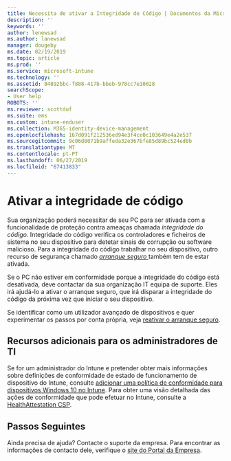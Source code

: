 ```yaml
---
title: Necessita de ativar a Integridade de Código | Documentos da Microsoft
description: ''
keywords: ''
author: lenewsad
ms.author: lanewsad
manager: dougeby
ms.date: 02/19/2019
ms.topic: article
ms.prod: ''
ms.service: microsoft-intune
ms.technology: ''
ms.assetid: 84892bbc-f888-417b-bbeb-978cc7e10028
searchScope:
- User help
ROBOTS: ''
ms.reviewer: scottduf
ms.suite: ems
ms.custom: intune-enduser
ms.collection: M365-identity-device-management
ms.openlocfilehash: 167d091f212536ed94e3f4ce0c103649e4a2e537
ms.sourcegitcommit: 9c06d8071b9affeda32e367bfe85d89bc524ed0b
ms.translationtype: MT
ms.contentlocale: pt-PT
ms.lasthandoff: 06/27/2019
ms.locfileid: "67413833"
---
```

# <a name="enable-code-integrity"></a>Ativar a integridade de código

Sua organização poderá necessitar de seu PC para ser ativada com a funcionalidade de proteção contra ameaças chamada *integridade do código*. Integridade do código verifica os controladores e ficheiros de sistema no seu dispositivo para detetar sinais de corrupção ou software malicioso. Para a integridade do código trabalhar no seu dispositivo, outro recurso de segurança chamado [ *arranque seguro* ](https://docs.microsoft.com/windows/security/information-protection/secure-the-windows-10-boot-process#secure-boot) também tem de estar ativada. 

Se o PC não estiver em conformidade porque a integridade do código está desativada, deve contactar da sua organização IT equipa de suporte. Eles irá ajudá-lo a ativar o arranque seguro, que irá disparar a integridade do código da próxima vez que iniciar o seu dispositivo. 

Se identificar como um utilizador avançado de dispositivos e quer experimentar os passos por conta própria, veja [reativar o arranque seguro](https://docs.microsoft.com/windows-hardware/manufacture/desktop/disabling-secure-boot#re-enable-secure-boot).

## <a name="additional-resources-for-it-administrators"></a>Recursos adicionais para os administradores de TI  
Se for um administrador do Intune e pretender obter mais informações sobre definições de conformidade de estado de funcionamento de dispositivo do Intune, consulte [adicionar uma política de conformidade para dispositivos Windows 10 no Intune](https://docs.microsoft.com/intune/compliance-policy-create-windows). Para obter uma visão detalhada das ações de conformidade que pode efetuar no Intune, consulte a [HealthAttestation CSP](https://docs.microsoft.com/windows/client-management/mdm/healthattestation-csp#step-8-take-appropriate-policy-action-based-on-evaluation-results).  

## <a name="next-steps"></a>Passos Seguintes  
Ainda precisa de ajuda? Contacte o suporte da empresa. Para encontrar as informações de contacto dele, verifique o [site do Portal da Empresa](https://go.microsoft.com/fwlink/?linkid=2010980).
